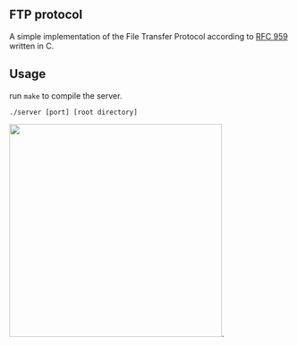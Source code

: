 ## FTP protocol

A simple implementation of the File Transfer Protocol according to [RFC 959](http://www.faqs.org/rfcs/rfc959.html) written in C.
## Usage

run `make` to compile the server.

`./server [port] [root directory]`

<img src="https://i.imgur.com/CktaQuF.png" width="380">.
